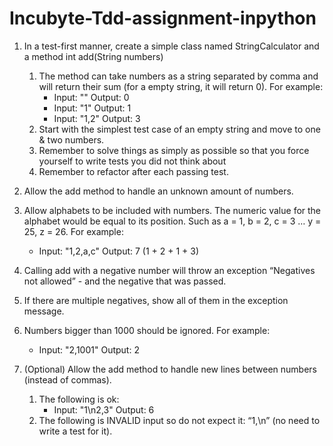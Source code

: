 # Incubyte-Tdd-assignment-inpython
1. In a test-first manner, create a simple class named StringCalculator and a method
    int add(String numbers)
   
   1. The method can take numbers as a string separated by comma and will return their sum (for a empty string, it will return 0). For example:
      * Input: ""
        Output: 0
      * Input: "1"
        Output: 1
      * Input: "1,2"
        Output: 3
    2. Start with the simplest test case of an empty string and move to one & two numbers.
    3. Remember to solve things as simply as possible so that you force yourself to write tests you did not think about
    4. Remember to refactor after each passing test.
2. Allow the add method to handle an unknown amount of numbers.
3. Allow alphabets to be included with numbers.
   The numeric value for the alphabet would be equal to its position.
   Such as a = 1, b = 2, c = 3 … y = 25, z = 26.
   For example:
   * Input: "1,2,a,c"
     Output: 7 (1 + 2 + 1 + 3)
4. Calling add with a negative number will throw an exception “Negatives not allowed” - and the negative that was passed.
5. If there are multiple negatives, show all of them in the exception message.
6. Numbers bigger than 1000 should be ignored.
   For example:
   * Input: "2,1001"
    Output: 2
7. (Optional) Allow the add method to handle new lines between numbers (instead of commas).
    1. The following is ok:
        * Input: "1\n2,3"
          Output: 6
    2. The following is INVALID input so do not expect it: “1,\n” (no need to write a test for it).

